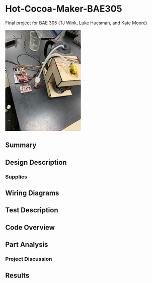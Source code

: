 # Hot-Cocoa-Maker-BAE305
Final project for BAE 305 (TJ Wink, Luke Huesman, and Kate Moore)

![Full_Cocoa_Pic](Full_Cocoa_Pic.jpg)

## Summary

## Design Description

### Supplies

## Wiring Diagrams

## Test Description

## Code Overview

## Part Analysis

### Project Discussion

## Results
